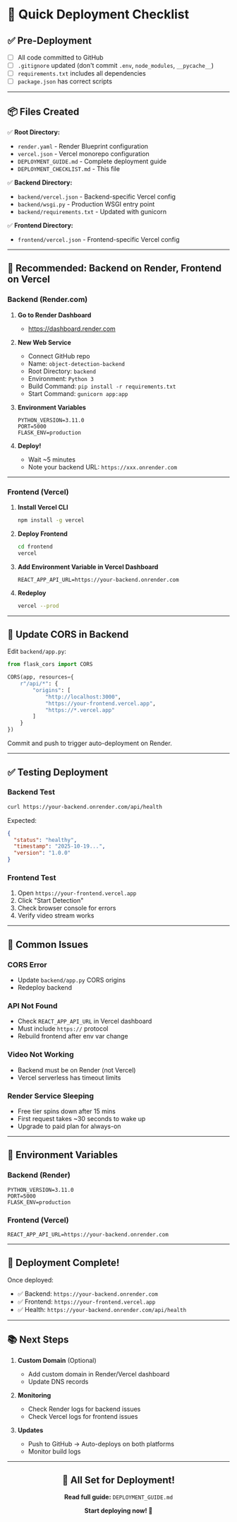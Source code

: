 # 🚀 Quick Deployment Checklist

## ✅ Pre-Deployment

- [ ] All code committed to GitHub
- [ ] `.gitignore` updated (don't commit `.env`, `node_modules`, `__pycache__`)
- [ ] `requirements.txt` includes all dependencies
- [ ] `package.json` has correct scripts

---

## 📦 **Files Created**

✅ **Root Directory:**
- `render.yaml` - Render Blueprint configuration
- `vercel.json` - Vercel monorepo configuration
- `DEPLOYMENT_GUIDE.md` - Complete deployment guide
- `DEPLOYMENT_CHECKLIST.md` - This file

✅ **Backend Directory:**
- `backend/vercel.json` - Backend-specific Vercel config
- `backend/wsgi.py` - Production WSGI entry point
- `backend/requirements.txt` - Updated with gunicorn

✅ **Frontend Directory:**
- `frontend/vercel.json` - Frontend-specific Vercel config

---

## 🎯 **Recommended: Backend on Render, Frontend on Vercel**

### **Backend (Render.com)**

1. **Go to Render Dashboard**
   - https://dashboard.render.com

2. **New Web Service**
   - Connect GitHub repo
   - Name: `object-detection-backend`
   - Root Directory: `backend`
   - Environment: `Python 3`
   - Build Command: `pip install -r requirements.txt`
   - Start Command: `gunicorn app:app`

3. **Environment Variables**
   ```
   PYTHON_VERSION=3.11.0
   PORT=5000
   FLASK_ENV=production
   ```

4. **Deploy!**
   - Wait ~5 minutes
   - Note your backend URL: `https://xxx.onrender.com`

---

### **Frontend (Vercel)**

1. **Install Vercel CLI**
   ```bash
   npm install -g vercel
   ```

2. **Deploy Frontend**
   ```bash
   cd frontend
   vercel
   ```

3. **Add Environment Variable in Vercel Dashboard**
   ```
   REACT_APP_API_URL=https://your-backend.onrender.com
   ```

4. **Redeploy**
   ```bash
   vercel --prod
   ```

---

## 🔧 **Update CORS in Backend**

Edit `backend/app.py`:

```python
from flask_cors import CORS

CORS(app, resources={
    r"/api/*": {
        "origins": [
            "http://localhost:3000",
            "https://your-frontend.vercel.app",
            "https://*.vercel.app"
        ]
    }
})
```

Commit and push to trigger auto-deployment on Render.

---

## ✅ **Testing Deployment**

### **Backend Test**
```bash
curl https://your-backend.onrender.com/api/health
```

Expected:
```json
{
  "status": "healthy",
  "timestamp": "2025-10-19...",
  "version": "1.0.0"
}
```

### **Frontend Test**
1. Open `https://your-frontend.vercel.app`
2. Click "Start Detection"
3. Check browser console for errors
4. Verify video stream works

---

## 🐛 **Common Issues**

### **CORS Error**
- Update `backend/app.py` CORS origins
- Redeploy backend

### **API Not Found**
- Check `REACT_APP_API_URL` in Vercel dashboard
- Must include `https://` protocol
- Rebuild frontend after env var change

### **Video Not Working**
- Backend must be on Render (not Vercel)
- Vercel serverless has timeout limits

### **Render Service Sleeping**
- Free tier spins down after 15 mins
- First request takes ~30 seconds to wake up
- Upgrade to paid plan for always-on

---

## 📝 **Environment Variables**

### **Backend (Render)**
```env
PYTHON_VERSION=3.11.0
PORT=5000
FLASK_ENV=production
```

### **Frontend (Vercel)**
```env
REACT_APP_API_URL=https://your-backend.onrender.com
```

---

## 🎉 **Deployment Complete!**

Once deployed:
- ✅ Backend: `https://your-backend.onrender.com`
- ✅ Frontend: `https://your-frontend.vercel.app`
- ✅ Health: `https://your-backend.onrender.com/api/health`

---

## 📚 **Next Steps**

1. **Custom Domain** (Optional)
   - Add custom domain in Render/Vercel dashboard
   - Update DNS records

2. **Monitoring**
   - Check Render logs for backend issues
   - Check Vercel logs for frontend issues

3. **Updates**
   - Push to GitHub → Auto-deploys on both platforms
   - Monitor build logs

---

<div align="center">

## 🚀 **All Set for Deployment!**

**Read full guide:** `DEPLOYMENT_GUIDE.md`

**Start deploying now! 🎯**

</div>
